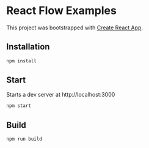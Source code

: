 # React Flow Examples

This project was bootstrapped with [Create React App](https://github.com/facebook/create-react-app).

## Installation

```sh 
npm install
```

## Start 

Starts a dev server at http://localhost:3000

```sh 
npm start
```

## Build 

```sh 
npm run build
```